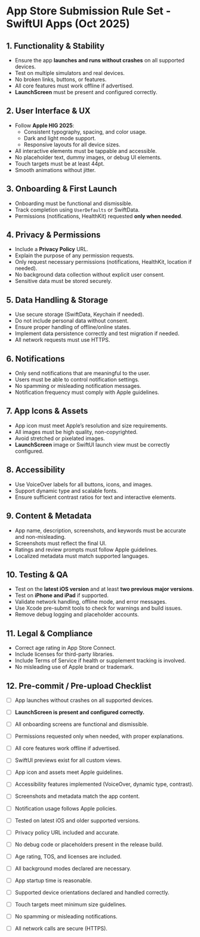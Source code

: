 # App Store Submission Rule Set - SwiftUI Apps (Oct 2025)

## 1. Functionality & Stability
- Ensure the app **launches and runs without crashes** on all supported devices.
- Test on multiple simulators and real devices.
- No broken links, buttons, or features.
- All core features must work offline if advertised.
- **LaunchScreen** must be present and configured correctly.

## 2. User Interface & UX
- Follow **Apple HIG 2025**:
  - Consistent typography, spacing, and color usage.
  - Dark and light mode support.
  - Responsive layouts for all device sizes.
- All interactive elements must be tappable and accessible.
- No placeholder text, dummy images, or debug UI elements.
- Touch targets must be at least 44pt.
- Smooth animations without jitter.

## 3. Onboarding & First Launch
- Onboarding must be functional and dismissible.
- Track completion using `UserDefaults` or SwiftData.
- Permissions (notifications, HealthKit) requested **only when needed**.

## 4. Privacy & Permissions
- Include a **Privacy Policy** URL.
- Explain the purpose of any permission requests.
- Only request necessary permissions (notifications, HealthKit, location if needed).
- No background data collection without explicit user consent.
- Sensitive data must be stored securely.

## 5. Data Handling & Storage
- Use secure storage (SwiftData, Keychain if needed).
- Do not include personal data without consent.
- Ensure proper handling of offline/online states.
- Implement data persistence correctly and test migration if needed.
- All network requests must use HTTPS.

## 6. Notifications
- Only send notifications that are meaningful to the user.
- Users must be able to control notification settings.
- No spamming or misleading notification messages.
- Notification frequency must comply with Apple guidelines.

## 7. App Icons & Assets
- App icon must meet Apple’s resolution and size requirements.
- All images must be high quality, non-copyrighted.
- Avoid stretched or pixelated images.
- **LaunchScreen** image or SwiftUI launch view must be correctly configured.

## 8. Accessibility
- Use VoiceOver labels for all buttons, icons, and images.
- Support dynamic type and scalable fonts.
- Ensure sufficient contrast ratios for text and interactive elements.

## 9. Content & Metadata
- App name, description, screenshots, and keywords must be accurate and non-misleading.
- Screenshots must reflect the final UI.
- Ratings and review prompts must follow Apple guidelines.
- Localized metadata must match supported languages.

## 10. Testing & QA
- Test on the **latest iOS version** and at least **two previous major versions**.
- Test on **iPhone and iPad** if supported.
- Validate network handling, offline mode, and error messages.
- Use Xcode pre-submit tools to check for warnings and build issues.
- Remove debug logging and placeholder accounts.

## 11. Legal & Compliance
- Correct age rating in App Store Connect.
- Include licenses for third-party libraries.
- Include Terms of Service if health or supplement tracking is involved.
- No misleading use of Apple brand or trademark.

## 12. Pre-commit / Pre-upload Checklist
- [ ] App launches without crashes on all supported devices.
- [ ] **LaunchScreen is present and configured correctly.**
- [ ] All onboarding screens are functional and dismissible.
- [ ] Permissions requested only when needed, with proper explanations.
- [ ] All core features work offline if advertised.
- [ ] SwiftUI previews exist for all custom views.
- [ ] App icon and assets meet Apple guidelines.
- [ ] Accessibility features implemented (VoiceOver, dynamic type, contrast).
- [ ] Screenshots and metadata match the app content.
- [ ] Notification usage follows Apple policies.
- [ ] Tested on latest iOS and older supported versions.
- [ ] Privacy policy URL included and accurate.
- [ ] No debug code or placeholders present in the release build.
- [ ] Age rating, TOS, and licenses are included.
- [ ] All background modes declared are necessary.
- [ ] App startup time is reasonable.
- [ ] Supported device orientations declared and handled correctly.
- [ ] Touch targets meet minimum size guidelines.
- [ ] No spamming or misleading notifications.
- [ ] All network calls are secure (HTTPS).

